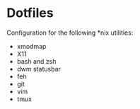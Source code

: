Dotfiles
========

Configuration for the following \*nix utilities:

* xmodmap
* X11
* bash and zsh
* dwm statusbar
* feh
* git
* vim
* tmux
